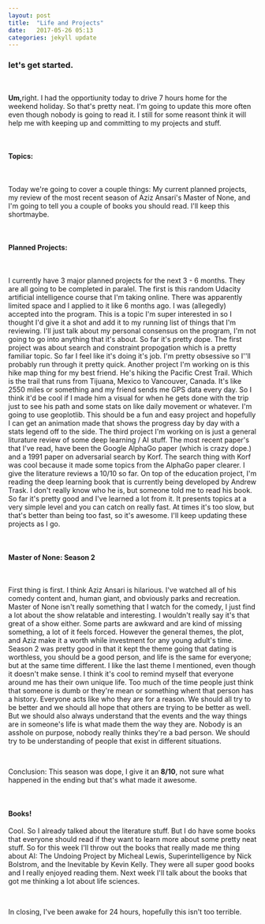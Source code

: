 ```yaml
---
layout: post
title:  "Life and Projects"
date:   2017-05-26 05:13
categories: jekyll update
---
```


<h3>let's get started.</h3>
<br>
<p>
<b>Um,</b>right. I had the opportiunity today to drive 7 hours home for the weekend holiday. So that's pretty neat. I'm going to update this more often even though nobody is going to read it. I still for some reasont think it will help me with keeping up and committing to my projects and stuff.
<p>
<br>

<h4>Topics:</h4>
<br>
<p>
Today we're going to cover a couple things: My current planned projects, my review of the most recent season of Aziz Ansari's Master of None, and I'm going to tell you a couple of books you should read. I'll keep this shortmaybe.
</p>
<br>

<h4>Planned Projects:</h4>
<br>
<p>
I currently have 3 major planned projects for the next 3 - 6 months. They are all going to be completed in paralel. The first is this random Udacity artificial intelligence course that I'm taking online. There was apparently limited space and I applied to it like 6 months ago. I was (allegedly) accepted into the program. This is a topic I'm super interested in so I thought I'd give it a shot and add it to my running list of things that I'm reviewing. I'll just talk about my personal consensus on the program, I'm not going to go into anything that it's about. So far it's pretty dope. The first project was about search and constraint propogation which is a pretty familiar topic. So far I feel like it's doing it's job. I'm pretty obsessive so I''ll probably run through it pretty quick. Another project I'm working on is this hike map thing for my best friend. He's hiking the Pacific Crest Trail. Which is the trail that runs from Tijuana, Mexico to Vancouver, Canada. It's like 2550 miles or something and my friend sends me GPS data every day. So I think it'd be cool if I made him a visual for when he gets done with the trip just to see his path and some stats on like daily movement or whatever. I'm going to use geoplotlib. This should be a fun and easy project and hopefully I can get an animation made that shows the progress day by day with a stats legend off to the side. The third project I'm working on is just a general liturature review of some deep learning / AI stuff. The most recent paper's that I've read, have been the Google AlphaGo paper (which is crazy dope.) and a 1991 paper on adversarial search by Korf. The search thing with Korf was cool because it made some topics from the AlphaGo paper clearer. I give the literature reviews a 10/10 so far. On top of the education project, I'm reading the deep learning book that is currently being developed by Andrew Trask. I don't really know who he is, but someone told me to read his book. So far it's pretty good and I've learned a lot from it. It presents topics at a very simple level and you can catch on really fast. At times it's too slow, but that's better than being too fast, so it's awesome. I'll keep updating these projects as I go.
</p>
<br>
<h4>Master of None: Season 2</h4>
<br>
<p>
First thing is first. I think Aziz Ansari is hilarious. I've watched all of his comedy content and, human giant, and obviously parks and recreation. Master of None isn't really something that I watch for the comedy, I just find a lot about the show relatable and interesting. I wouldn't really say it's that great of a show either. Some parts are awkward and are kind of missing something, a lot of it feels forced. However the general themes, the plot, and Aziz make it a worth while investment for any young adult's time. Season 2 was pretty good in that it kept the theme going that dating is worthless, you should be a good person, and life is the same for everyone; but at the same time different. I like the last theme I mentioned, even though it doesn't make sense. I think it's cool to remind myself that everyone around me has their own unique life. Too much of the time people just think that someone is dumb or they're mean or something whent that person has a history. Everyone acts like who they are for a reason. We should all try to be better and we should all hope that others are trying to be better as well. But we should also always understand that the events and the way things are in someone's life is what made them the way they are. Nobody is an asshole on purpose, nobody really thinks they're a bad person. We should try to be understanding of people that exist in different situations. 
</p>
<br>
<p>Conclusion: This season was dope, I give it an <b>8/10</b>, not sure what happened in the ending but that's what made it awesome.</p>
<br>
<h4> Books! </h4>
<p> 
Cool. So I already talked about the literature stuff. But I do have some books that everyone should read if they want to learn more about some pretty neat stuff. So for this week I'll throw out the books that really made me thing about AI: The Undoing Project by Micheal Lewis, Superintelligence by Nick Bolstrom, and the Inevitable by Kevin Kelly. They were all super good books and I really enjoyed reading them. Next week I'll talk about the books that got me thinking a lot about life sciences.
</p>
<br>
<p>
In closing, I've been awake for 24 hours, hopefully this isn't too terrible.
</p>